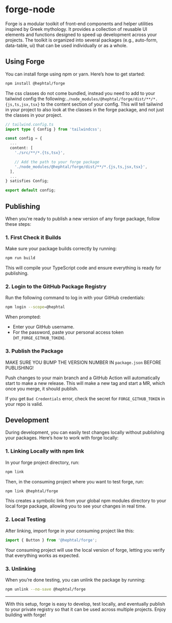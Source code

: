 # forge-node


Forge is a modular toolkit of front-end components and helper utilities inspired by Greek mythology. It provides a collection of reusable UI elements and functions designed to speed up development across your projects. The toolkit is organized into several packages (e.g., auto-form, data-table, ui) that can be used individually or as a whole.


## Using Forge

You can install forge using npm or yarn. Here’s how to get started:

```bash
npm install @hephtal/forge
```

The css classes do not come bundled, instead you need to add to your tailwind config the following:`./node_modules/@hephtal/forge/dist/**/*.{js,ts,jsx,tsx}` to the content section of your config. This will tell tailwind in your project to also look at the classes in the forge package, and not just the classes in your project.

```ts
// tailwind.config.ts
import type { Config } from 'tailwindcss';

const config = {
  ...
  content: [
    './src/**/*.{ts,tsx}',

    // Add the path to your forge package
    './node_modules/@hephtal/forge/dist/**/*.{js,ts,jsx,tsx}',
  ],
  ...
} satisfies Config;

export default config;

```


## Publishing

When you're ready to publish a new version of any forge package, follow these steps:

### 1. First Check it Builds

Make sure your package builds correctly by running:

```bash
npm run build
```
This will compile your TypeScript code and ensure everything is ready for publishing.

### 2. Login to the GitHub Package Registry

Run the following command to log in with your GitHub credentials:

```bash
npm login --scope=@hephtal
```
When prompted:

- Enter your GitHub username.
- For the password, paste your personal access token (`HT_FORGE_GITHUB_TOKEN`).

### 3. Publish the Package

MAKE SURE YOU BUMP THE VERSION NUMBER IN `package.json` BEFORE PUBLISHING!

Push changes to your main branch and a GitHub Action will automatically start to make a new release. This will make a new tag and start a MR, which once you merge, it should publish. 

If you get `Bad Credentials` error, check the secret for `FORGE_GITHUB_TOKEN` in your repo is valid.

## Development

During development, you can easily test changes locally without publishing your packages. Here’s how to work with forge locally:

### 1. Linking Locally with npm link  

In your forge project directory, run:
```bash
npm link
```
Then, in the consuming project where you want to test forge, run:
```bash
npm link @hephtal/forge
```
This creates a symbolic link from your global npm modules directory to your local forge package, allowing you to see your changes in real time.

### 2. Local Testing

After linking, import forge in your consuming project like this:

```ts
import { Button } from '@hephtal/forge';
```

Your consuming project will use the local version of forge, letting you verify that everything works as expected.

### 3. Unlinking

When you’re done testing, you can unlink the package by running:

```bash
npm unlink --no-save @hephtal/forge
```

---

With this setup, forge is easy to develop, test locally, and eventually publish to your private registry so that it can be used across multiple projects. Enjoy building with forge!
